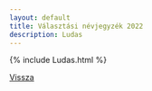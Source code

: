 ```yaml
---
layout: default
title: Választási névjegyzék 2022
description: Ludas
---
```


{% include Ludas.html %}

[Vissza](./)
